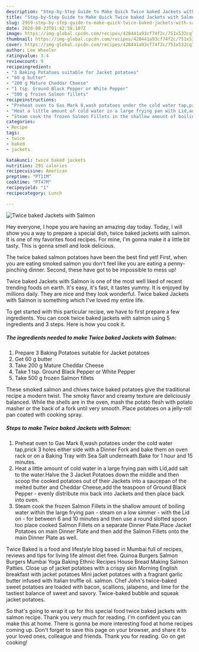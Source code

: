 ```yaml
---
description: "Step-by-Step Guide to Make Quick Twice baked Jackets with Salmon"
title: "Step-by-Step Guide to Make Quick Twice baked Jackets with Salmon"
slug: 2959-step-by-step-guide-to-make-quick-twice-baked-jackets-with-salmon
date: 2020-08-23T01:42:58.107Z
image: https://img-global.cpcdn.com/recipes/428441a93cf74f2c/751x532cq70/twice-baked-jackets-with-salmon-recipe-main-photo.jpg
thumbnail: https://img-global.cpcdn.com/recipes/428441a93cf74f2c/751x532cq70/twice-baked-jackets-with-salmon-recipe-main-photo.jpg
cover: https://img-global.cpcdn.com/recipes/428441a93cf74f2c/751x532cq70/twice-baked-jackets-with-salmon-recipe-main-photo.jpg
author: Lee Wheeler
ratingvalue: 3.4
reviewcount: 9
recipeingredient:
- "3 Baking Potatoes suitable for Jacket potatoes"
- "60 g butter"
- "200 g Mature Cheddar Cheese"
- "1 tsp. Ground Black Pepper or White Pepper"
- "500 g frozen Salmon fillets"
recipeinstructions:
- "Preheat oven to Gas Mark 8,wash potatoes under the cold water tap,prick 3 holes either side with a Dinner Fork and bake them on oven rack or on a Baking Tray with Sea Salt underneath.Bake for 1 hour and 15 minutes."
- "Heat a little amount of cold water in a large frying pan with Lid,add salt to the water.Halve the 3 Jacket Potatoes down the middle and then scoop the cooked potatoes out of their Jackets into a saucepan of the melted butter and Cheddar Cheese,add the teaspoon of Ground Black Pepper - evenly distribute mix back into Jackets and then place back into oven."
- "Steam cook the frozen Salmon Fillets in the shallow amount of boiling water within the large frying pan - steam on a low simmer - with the Lid on - for between 6 and 10 minutes and then use a round slotted spoon too place cooked Salmon Fillets on a separate Dinner Plate.Place Jacket Potatoes on main Dinner Plate and then add the Salmon Fillets onto the main Dinner Plate as well."
categories:
- Recipe
tags:
- twice
- baked
- jackets

katakunci: twice baked jackets 
nutrition: 291 calories
recipecuisine: American
preptime: "PT11M"
cooktime: "PT47M"
recipeyield: "1"
recipecategory: Lunch

---
```



![Twice baked Jackets with Salmon](https://img-global.cpcdn.com/recipes/428441a93cf74f2c/751x532cq70/twice-baked-jackets-with-salmon-recipe-main-photo.jpg)

Hey everyone, I hope you are having an amazing day today. Today, I will show you a way to prepare a special dish, twice baked jackets with salmon. It is one of my favorites food recipes. For mine, I'm gonna make it a little bit tasty. This is gonna smell and look delicious.

The twice baked salmon potatoes have been the best find yet! First, when you are eating smoked salmon you don&#39;t feel like you are eating a penny-pinching dinner. Second, these have got to be impossible to mess up!

Twice baked Jackets with Salmon is one of the most well liked of recent trending foods on earth. It's easy, it's fast, it tastes yummy. It is enjoyed by millions daily. They are nice and they look wonderful. Twice baked Jackets with Salmon is something which I've loved my entire life.


To get started with this particular recipe, we have to first prepare a few ingredients. You can cook twice baked jackets with salmon using 5 ingredients and 3 steps. Here is how you cook it.

<!--inarticleads1-->

##### The ingredients needed to make Twice baked Jackets with Salmon:

1. Prepare 3 Baking Potatoes suitable for Jacket potatoes
1. Get 60 g butter
1. Take 200 g Mature Cheddar Cheese
1. Take 1 tsp. Ground Black Pepper or White Pepper
1. Take 500 g frozen Salmon fillets


These smoked salmon and chives twice baked potatoes give the traditional recipe a modern twist. The smoky flavor and creamy texture are deliciously balanced. While the shells are in the oven, mash the potato flesh with potato masher or the back of a fork until very smooth. Place potatoes on a jelly-roll pan coated with cooking spray. 

<!--inarticleads2-->

##### Steps to make Twice baked Jackets with Salmon:

1. Preheat oven to Gas Mark 8,wash potatoes under the cold water tap,prick 3 holes either side with a Dinner Fork and bake them on oven rack or on a Baking Tray with Sea Salt underneath.Bake for 1 hour and 15 minutes.
1. Heat a little amount of cold water in a large frying pan with Lid,add salt to the water.Halve the 3 Jacket Potatoes down the middle and then scoop the cooked potatoes out of their Jackets into a saucepan of the melted butter and Cheddar Cheese,add the teaspoon of Ground Black Pepper - evenly distribute mix back into Jackets and then place back into oven.
1. Steam cook the frozen Salmon Fillets in the shallow amount of boiling water within the large frying pan - steam on a low simmer - with the Lid on - for between 6 and 10 minutes and then use a round slotted spoon too place cooked Salmon Fillets on a separate Dinner Plate.Place Jacket Potatoes on main Dinner Plate and then add the Salmon Fillets onto the main Dinner Plate as well.


Twice Baked is a food and lifestyle blog based in Mumbai full of recipes, reviews and tips for living life almost diet free. Quinoa Burgers Salmon Burgers Mumbai Yoga Baking Ethnic Recipes House Bread Making Salmon Patties. Close up of jacket potatoes with a crispy skin Morning English breakfast with jacket potatoes Mini jacket potatoes with a fragrant garlic butter infused with Italian truffle oil. salmon. Chef John&#39;s twice-baked sweet potatoes are loaded with bacon, scallions, jalapeno, and lime for the tastiest balance of sweet and savory. Twice-baked bubble and squeak jacket potatoes. 

So that's going to wrap it up for this special food twice baked jackets with salmon recipe. Thank you very much for reading. I'm confident you can make this at home. There is gonna be more interesting food at home recipes coming up. Don't forget to save this page on your browser, and share it to your loved ones, colleague and friends. Thank you for reading. Go on get cooking!
